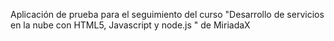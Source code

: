 Aplicación de prueba para el seguimiento del curso "Desarrollo de servicios en la nube con HTML5, Javascript y node.js
" de MiriadaX
